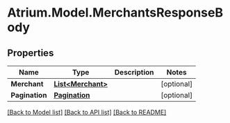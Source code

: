 # Atrium.Model.MerchantsResponseBody
## Properties

Name | Type | Description | Notes
------------ | ------------- | ------------- | -------------
**Merchant** | [**List&lt;Merchant&gt;**](Merchant.md) |  | [optional] 
**Pagination** | [**Pagination**](Pagination.md) |  | [optional] 

[[Back to Model list]](../README.md#documentation-for-models) [[Back to API list]](../README.md#documentation-for-api-endpoints) [[Back to README]](../README.md)

